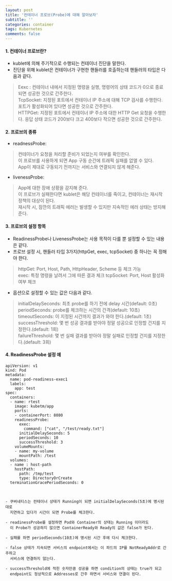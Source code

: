 ```yaml
---
layout: post
title: '컨테이너 프로브(Probe)에 대해 알아보자'
subtitle: ''
categories: container
tags: Kubernetes
comments: false
---
```


#### 1. 컨테이너 프로브란? ####
- kublet에 의해 주기적으로 수행되는 컨테이너 진단을 말한다.
- 진단을 위해 kublet은 컨테이너가 구현한 핸들러를 호출하는데 핸들러의 타입은 다음과 같다.
> Eexc : 컨테이너 내에서 지정된 명령을 실행, 명령어의 상태 코드가 0으로 종료되면 성공한 것으로 간주한다.  
> TcpSocket: 지정된 포트에서 컨테이너 IP 주소에 대해 TCP 검사를 수행한다. 포트가 활성화되어 있다면 성공한 것으로 간주한다.  
> HTTPGet: 지정된 포트에서 컨테이너 IP 주소에 대한 HTTP Get 요청을 수행한다. 응답 상태 코드가 200보다 크고 400보다 작으면 성공한 것으로 간주한다.


#### 2. 프로브의 종류 ####
- readnessProbe: 
> 컨테이너가 요청을 처리할 준비가 되었는지 여부를 확인한다.  
> 이 프로브를 사용하게 되면 App 구동 순간에 트래픽 실패를 없앨 수 있다.  
> App이 제대로 구동되기 전까지는 서비스와 연결되지 않게 해준다. 
- livenessProbe:
> App에 대한 장애 상황을 감지해 준다.  
> 이 프로브가 실패한다면 kublet은 해당 컨테이너를 죽이고, 컨테이너는 재시작 정책의 대상이 된다.  
> 재시작 시, 잠깐의 트래픽 에러는 발생할 수 있지만 지속적인 에러 상태는 방지해 준다.  

#### 3. 프로브의 설정 항목 ####
- ReadinessProbe나 LivenessProbe는 사용 목적이 다를 뿐 설정할 수 있는 내용은 같다.
- 프로브 설정 시, 핸들러 타입 3가지(httpGet, exec, tcpSocket) 중 하나는 꼭 정해야 한다. 
> httpGet: Port, Host, Path, HttpHeader, Scheme 등 체크 가능  
> exec: 특정 명령을 날려서 그에 따른 결과 체크
> tcpSocket: Port, Host 활성화 여부 체크  
- 옵션으로 설정할 수 있는 값은 다음과 같다.
> initialDelaySeconds: 최초 probe를 하기 전에 delay 시간(default: 0초)  
> periodSeconds: probe를 체크하는 시간의 간격(default: 10초)
> timeoutSeconds: 이 지정된 시간까지 결과가 와야 한다.(default: 1초)  
> successThreshold: 몇 번 성공 결과를 받아야 정말 성공으로 인정할 건지를 지정한다.(default: 1회)  
> failureThreshold: 몇 번 실패 결과를 받아야 정말 실패로 인정할 건지를 지정한다.(default: 3회)

#### 4. ReadinessProbe 설정 예 ####
```
apiVersion: v1
kind: Pod
metadata:
  name: pod-readiness-exec1
  labels:
    app: test
spec:
  containers:
  - name: rtest
    image: kubetm/app
    ports:
    - containerPort: 8080	
    readinessProbe:
      exec:
        command: ["cat", "/test/ready.txt"]
      initialDelaySeconds: 5
      periodSeconds: 10
      successThreshold: 3
    volumeMounts:
    - name: my-volume
      mountPath: /test
  volumes:
  - name : host-path
    hostPath:
      path: /tmp/test
      type: DirectoryOrCreate
  terminationGracePeriodSeconds: 0



- 쿠버네티스는 컨테이너 상태가 Running이 되면 initialDelaySeconds(5초)에 명시된 대로 
  지연하고 있다가 시간이 되면 Probe를 체크한다.

- readinessProbe를 설정하면 Pod와 Container의 상태는 Running 이더라도 
  이 Probe가 성공하지 않으면 ContainerReady와 Ready의 값은 false가 된다. 

- 실패를 하면 periodSeconds(10초)에 명시된 시간 후에 다시 체크한다.

- false 상태가 지속되면 서비스의 endpoint에서는 이 파드의 IP를 NotReadyAddr로 간주하고
  서비스에 연결하지 않는다.

- successThreshold에 적힌 숫자만큼 성공을 하면 condition의 상태는 true가 되고 
  endpoint도 정상적으로 Addresses로 간주 하면서 서비스와 연결이 된다. 
 
```
